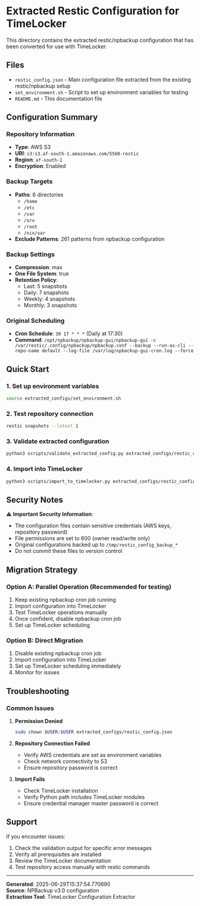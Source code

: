 # Extracted Restic Configuration for TimeLocker

This directory contains the extracted restic/npbackup configuration that has been converted for use with TimeLocker.

## Files

- `restic_config.json` - Main configuration file extracted from the existing restic/npbackup setup
- `set_environment.sh` - Script to set up environment variables for testing
- `README.md` - This documentation file

## Configuration Summary

### Repository Information

- **Type**: AWS S3
- **URI**: `s3:s3.af-south-1.amazonaws.com/5560-restic`
- **Region**: `af-south-1`
- **Encryption**: Enabled

### Backup Targets

- **Paths**: 6 directories
    - `/home`
    - `/etc`
    - `/var`
    - `/srv`
    - `/root`
    - `/nix/var`
- **Exclude Patterns**: 261 patterns from npbackup configuration

### Backup Settings

- **Compression**: max
- **One File System**: true
- **Retention Policy**:
    - Last: 5 snapshots
    - Daily: 7 snapshots
    - Weekly: 4 snapshots
    - Monthly: 3 snapshots

### Original Scheduling

- **Cron Schedule**: `30 17 * * *` (Daily at 17:30)
- **Command**:
  `/opt/npbackup/npbackup-gui/npbackup-gui -c /var/restic/.config/npbackup/npbackup.conf --backup --run-as-cli --repo-name default --log-file /var/log/npbackup-gui-cron.log --force`

## Quick Start

### 1. Set up environment variables

```bash
source extracted_configs/set_environment.sh
```

### 2. Test repository connection

```bash
restic snapshots --latest 1
```

### 3. Validate extracted configuration

```bash
python3 scripts/validate_extracted_config.py extracted_configs/restic_config.json
```

### 4. Import into TimeLocker

```bash
python3 scripts/import_to_timelocker.py extracted_configs/restic_config.json
```

## Security Notes

⚠️ **Important Security Information**:

- The configuration files contain sensitive credentials (AWS keys, repository password)
- File permissions are set to 600 (owner read/write only)
- Original configurations backed up to `/tmp/restic_config_backup_*`
- Do not commit these files to version control

## Migration Strategy

### Option A: Parallel Operation (Recommended for testing)

1. Keep existing npbackup cron job running
2. Import configuration into TimeLocker
3. Test TimeLocker operations manually
4. Once confident, disable npbackup cron job
5. Set up TimeLocker scheduling

### Option B: Direct Migration

1. Disable existing npbackup cron job
2. Import configuration into TimeLocker
3. Set up TimeLocker scheduling immediately
4. Monitor for issues

## Troubleshooting

### Common Issues

1. **Permission Denied**
   ```bash
   sudo chown $USER:$USER extracted_configs/restic_config.json
   ```

2. **Repository Connection Failed**
    - Verify AWS credentials are set as environment variables
    - Check network connectivity to S3
    - Ensure repository password is correct

3. **Import Fails**
    - Check TimeLocker installation
    - Verify Python path includes TimeLocker modules
    - Ensure credential manager master password is correct

## Support

If you encounter issues:

1. Check the validation output for specific error messages
2. Verify all prerequisites are installed
3. Review the TimeLocker documentation
4. Test repository access manually with restic commands

---

**Generated**: 2025-06-29T15:37:54.770690  
**Source**: NPBackup v3.0 configuration  
**Extraction Tool**: TimeLocker Configuration Extractor
